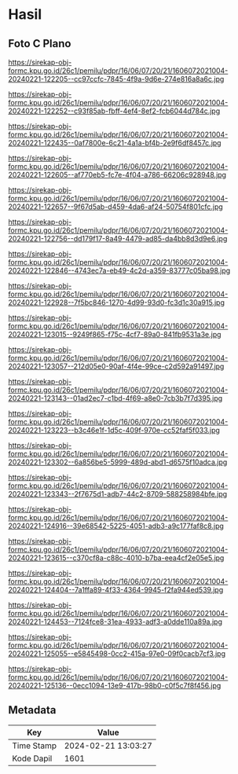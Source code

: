 # Hasil

## Foto C Plano

https://sirekap-obj-formc.kpu.go.id/26c1/pemilu/pdpr/16/06/07/20/21/1606072021004-20240221-122205--cc97ccfc-7845-4f9a-9d6e-274e816a8a6c.jpg

https://sirekap-obj-formc.kpu.go.id/26c1/pemilu/pdpr/16/06/07/20/21/1606072021004-20240221-122252--c93f85ab-fbff-4ef4-8ef2-fcb6044d784c.jpg

https://sirekap-obj-formc.kpu.go.id/26c1/pemilu/pdpr/16/06/07/20/21/1606072021004-20240221-122435--0af7800e-6c21-4a1a-bf4b-2e9f6df8457c.jpg

https://sirekap-obj-formc.kpu.go.id/26c1/pemilu/pdpr/16/06/07/20/21/1606072021004-20240221-122605--af770eb5-fc7e-4f04-a786-66206c928948.jpg

https://sirekap-obj-formc.kpu.go.id/26c1/pemilu/pdpr/16/06/07/20/21/1606072021004-20240221-122657--9f67d5ab-d459-4da6-af24-50754f801cfc.jpg

https://sirekap-obj-formc.kpu.go.id/26c1/pemilu/pdpr/16/06/07/20/21/1606072021004-20240221-122756--dd179f17-8a49-4479-ad85-da4bb8d3d9e6.jpg

https://sirekap-obj-formc.kpu.go.id/26c1/pemilu/pdpr/16/06/07/20/21/1606072021004-20240221-122846--4743ec7a-eb49-4c2d-a359-83777c05ba98.jpg

https://sirekap-obj-formc.kpu.go.id/26c1/pemilu/pdpr/16/06/07/20/21/1606072021004-20240221-122928--7f5bc846-1270-4d99-93d0-fc3d1c30a915.jpg

https://sirekap-obj-formc.kpu.go.id/26c1/pemilu/pdpr/16/06/07/20/21/1606072021004-20240221-123015--9249f865-f75c-4cf7-89a0-841fb9531a3e.jpg

https://sirekap-obj-formc.kpu.go.id/26c1/pemilu/pdpr/16/06/07/20/21/1606072021004-20240221-123057--212d05e0-90af-4f4e-99ce-c2d592a91497.jpg

https://sirekap-obj-formc.kpu.go.id/26c1/pemilu/pdpr/16/06/07/20/21/1606072021004-20240221-123143--01ad2ec7-c1bd-4f69-a8e0-7cb3b7f7d395.jpg

https://sirekap-obj-formc.kpu.go.id/26c1/pemilu/pdpr/16/06/07/20/21/1606072021004-20240221-123223--b3c46e1f-1d5c-409f-970e-cc52faf5f033.jpg

https://sirekap-obj-formc.kpu.go.id/26c1/pemilu/pdpr/16/06/07/20/21/1606072021004-20240221-123302--6a856be5-5999-489d-abd1-d6575f10adca.jpg

https://sirekap-obj-formc.kpu.go.id/26c1/pemilu/pdpr/16/06/07/20/21/1606072021004-20240221-123343--2f7675d1-adb7-44c2-8709-588258984bfe.jpg

https://sirekap-obj-formc.kpu.go.id/26c1/pemilu/pdpr/16/06/07/20/21/1606072021004-20240221-124916--39e68542-5225-4051-adb3-a9c177faf8c8.jpg

https://sirekap-obj-formc.kpu.go.id/26c1/pemilu/pdpr/16/06/07/20/21/1606072021004-20240221-123615--c370cf8a-c88c-4010-b7ba-eea4cf2e05e5.jpg

https://sirekap-obj-formc.kpu.go.id/26c1/pemilu/pdpr/16/06/07/20/21/1606072021004-20240221-124404--7a1ffa89-4f33-4364-9945-f2fa944ed539.jpg

https://sirekap-obj-formc.kpu.go.id/26c1/pemilu/pdpr/16/06/07/20/21/1606072021004-20240221-124453--7124fce8-31ea-4933-adf3-a0dde110a89a.jpg

https://sirekap-obj-formc.kpu.go.id/26c1/pemilu/pdpr/16/06/07/20/21/1606072021004-20240221-125055--e5845498-0cc2-415a-97e0-09f0cacb7cf3.jpg

https://sirekap-obj-formc.kpu.go.id/26c1/pemilu/pdpr/16/06/07/20/21/1606072021004-20240221-125136--0ecc1094-13e9-417b-98b0-c0f5c7f8f456.jpg


## Metadata

| Key        | Value               |
| ---------- | ------------------- |
| Time Stamp | 2024-02-21 13:03:27 |
| Kode Dapil | 1601                |




